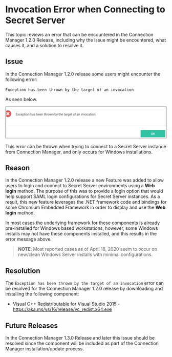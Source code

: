 [title]: # (Invocation Error on Connect)
[tags]: # (secret server connection)
[priority]: # (704)
# Invocation Error when Connecting to Secret Server

This topic reviews an error that can be encountered in the Connection Manager 1.2.0 Release, including why the issue might be encountered, what causes it, and a solution to resolve it.

## Issue

In the Connection Manager 1.2.0 release some users might encounter the following error:

`Exception has been thrown by the target of an invocation`
  
As seen below.

![invocation error](images/invocation-error.png)

This error can be thrown when trying to connect to a Secret Server instance from Connection Manager, and only occurs for Windows installations.

## Reason

In the Connection Manager 1.2.0 release a new Feature was added to allow users to login and connect to Secret Server environments using a __Web login__ method. The purpose of this was to provide a login option that would help support SAML login configurations for Secret Server instances. As a result, this new feature leverages the .NET framework code and bindings for some Chromium Embedded Framework in order to display and use the __Web login__ method.

In most cases the underlying framework for these components is already pre-installed for Windows based workstations, however, some Windows installs may not have these components installed, and this results in the error message above.

>**NOTE**: Most reported cases as of April 18, 2020 seem to occur on new/clean Windows Server installs with minimal configurations.

## Resolution

The `Exception has been thrown by the target of an invocation` error can be resolved for the Connection Manager 1.2.0 release by downloading and installing the following component:

* Visual C++ Redistributable for Visual Studio 2015 - https://aka.ms/vs/16/release/vc_redist.x64.exe

## Future Releases

In the Connection Manager 1.3.0 Release and later this issue should be resolved since the component will be included as part of the Connection Manager installation/update process.

